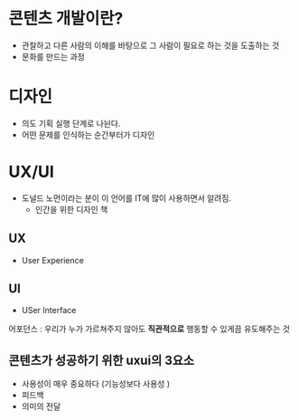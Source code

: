 # 콘텐츠 개발이란?
* 관찰하고 다른 사람의 이해를 바탕으로 그 사람이 필요로 하는 것을 도출하는 것 
* 문화를 만드는 과정

# 디자인
* 의도 기획 실행 단계로 나뉜다.
* 어떤 문제를 인식하는 순간부터가 디자인 


# UX/UI
* 도널드 노먼이라는 분이 이 언어를 IT에 많이 사용하면서 알려짐.
  * 인간을 위한 디자인 책
## UX
* User Experience
  
## UI
* USer Interface

어포던스 : 우리가 누가 가르쳐주지 않아도 **직관적으로** 행동할 수 있게끔 유도해주는 것 

## 콘텐츠가 성공하기 위한 uxui의 3요소
- 사용성이 매우 중요하다 (기능성보다 사용성 )
- 피드백
- 의미의 전달 
